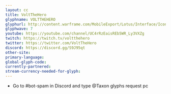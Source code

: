 ```yaml
---
layout: cc
title: VoltTheHero
glyphname: VOLTTHEHERO
glyphurl: http://content.warframe.com/MobileExport/Lotus/Interface/Icons/Player/ContentCreators/VoltTheHero.png
glyphwave: 7
youtube: https://youtube.com/channel/UC4rRzEaisREb5WR_Ly3VXZg
twitch: https://twitch.tv/voltthehero
twitter: https://twitter.com/VoltTheHero
discord: https://discord.gg/S9J95qt
other-site: 
primary-language: 
global-glyph-code: 
currently-partnered: 
stream-currency-needed-for-glyph: 
---
```

* Go to #bot-spam in Discord and type @Taxon glyphs request pc
